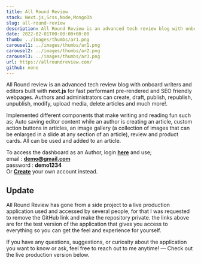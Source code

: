 ```yaml
---
title: All Round Review
stack: Next.js,Scss,Node,MongoDb
slug: all-round-review
description: All Round Review is an advanced tech review blog with onboard writers and editors built with next.js for fast performant pre-rendered webpages
date: 2022-02-01T00:00:00+00:00
thumb: ../images/thumbs/ar1.png
carousel1: ../images/thumbs/ar1.png
carousel2: ../images/thumbs/ar2.png
carousel3: ../images/thumbs/ar3.png
url: https://allroundreview.com/
github: none
---
```


All Round review is an advanced tech review blog with onboard writers and editors built with <b>next.js</b> for fast performant pre-rendered and SEO friendly webpages. Authors and administrators can create, draft, publish, republish, unpublish, modify, upload media, delete articles and much more!.

Implemented different components that make writing and reading fun such as; Auto saving editor content while an author is creating an article, custom action buttons in articles, an image gallery (a collection of images that can be enlarged in a slide at any section of an article), review and product cards. All can be used and added to an article.

To access the dashboard as an Author, login **[here](https://all-round-review.vercel.app/ar/login)** and use; <br>
email : <b>demo@gmail.com</b> <br> password : <b>demo1234</b> <br>Or **[Create](https://all-round-review.vercel.app/ar/register/fd526dba9db58cc01df51e680ce94b4adaaa3a94c21ad6c1a1dd6eaf01b579e7)** your own account instead.

## Update

All Round Review has gone from a side project to a live production application used and accessed by several people, for that I was requested to remove the GitHub link and make the repository private. the links above are for the test version of the application that gives you access to everything so you can get the feel and experience for yourself.

If you have any questions, suggestions, or curiosity about the application you want to know or ask, feel free to reach out to me anytime! — Check out the live production version below.
